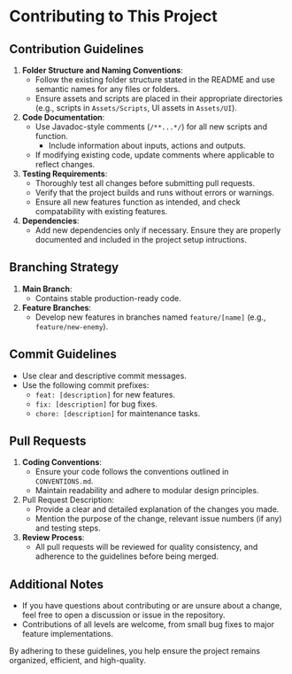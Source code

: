 # Contributing to This Project
## Contribution Guidelines
1. **Folder Structure and Naming Conventions**:
   - Follow the existing folder structure stated in the README and use semantic names for any files or folders.
   - Ensure assets and scripts are placed in their appropriate directories (e.g., scripts in `Assets/Scripts`, UI assets in `Assets/UI`).
2. **Code Documentation**:
   - Use Javadoc-style comments (`/**...*/`) for all new scripts and function.
     - Include information about inputs, actions and outputs.
   - If modifying existing code, update comments where applicable to reflect changes.
3. **Testing Requirements**:
   - Thoroughly test all changes before submitting pull requests.
   - Verify that the project builds and runs without errors or warnings.
   - Ensure all new features function as intended, and check compatability with existing features.
4. **Dependencies**:
   - Add new dependencies only if necessary. Ensure they are properly documented and included in the project setup intructions.
## Branching Strategy
1. **Main Branch**:
   - Contains stable production-ready code.
2. **Feature Branches**:
   - Develop new features in branches named `feature/[name]` (e.g., `feature/new-enemy`).
## Commit Guidelines
- Use clear and descriptive commit messages.
- Use the following commit prefixes:
   - `feat: [description]` for new features.
   - `fix: [description]` for bug fixes.
   - `chore: [description]` for maintenance tasks.
## Pull Requests
1. **Coding Conventions**:
   - Ensure your code follows the conventions outlined in `CONVENTIONS.md`.
   - Maintain readability and adhere to modular design principles.
2. Pull Request Description:
   - Provide a clear and detailed explanation of the changes you made.
   - Mention the purpose of the change, relevant issue numbers (if any) and testing steps.
3. **Review Process**:
   - All pull requests will be reviewed for quality consistency, and adherence to the guidelines before being merged.

## Additional Notes
- If you have questions about contributing or are unsure about a change, feel free to open a discussion or issue in the repository.
- Contributions of all levels are welcome, from small bug fixes to major feature implementations.

By adhering to these guidelines, you help ensure the project remains organized, efficient, and high-quality.